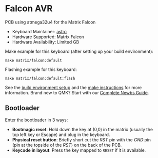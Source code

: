 # Falcon AVR

PCB using atmega32u4 for the Matrix Falcon

* Keyboard Maintainer: [astro](https://github.com/yulei)
* Hardware Supported: Matrix Falcon
* Hardware Availability: Limited GB

Make example for this keyboard (after setting up your build environment):

    make matrix/falcon:default

Flashing example for this keyboard:

    make matrix/falcon:default:flash

See the [build environment setup](https://docs.qmk.fm/#/getting_started_build_tools) and the [make instructions](https://docs.qmk.fm/#/getting_started_make_guide) for more information. Brand new to QMK? Start with our [Complete Newbs Guide](https://docs.qmk.fm/#/newbs).

## Bootloader

Enter the bootloader in 3 ways:

* **Bootmagic reset**: Hold down the key at (0,0) in the matrix (usually the top left key or Escape) and plug in the keyboard.
* **Physical reset button**: Briefly short cut the *RST* pin with the *GND* pin (pin at the topside of the *RST*) on the back of the PCB.
* **Keycode in layout**: Press the key mapped to `RESET` if it is available.